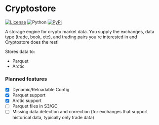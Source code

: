 # Cryptostore

[![License](https://img.shields.io/badge/license-XFree86-blue.svg)](LICENSE)
![Python](https://img.shields.io/badge/Python-3.6+-green.svg)
[![PyPi](https://img.shields.io/badge/PyPi-cryptostore-brightgreen.svg)](https://pypi.python.org/pypi/cryptostore)



A storage engine for crypto market data. You supply the exchanges, data type (trade, book, etc), and trading pairs you're interested in and Cryptostore does the rest!

Stores data to:
* Parquet
* Arctic


### Planned features
* [x] Dynamic/Reloadable Config
* [x] Parquet support
* [x] Arctic support
* [ ] Parquet files in S3/GC
* [ ] Missing data detection and correction (for exchanges that support historical data, typically only trade data)
